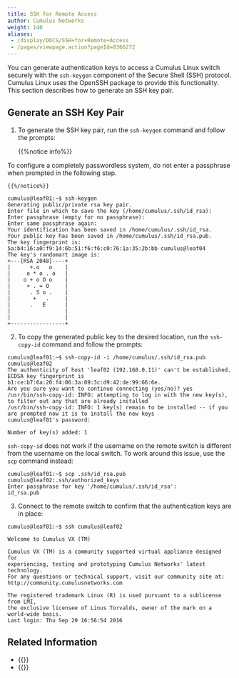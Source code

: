 ```yaml
---
title: SSH for Remote Access
author: Cumulus Networks
weight: 140
aliases:
 - /display/DOCS/SSH+for+Remote+Access
 - /pages/viewpage.action?pageId=8366272
---
```

You can generate authentication keys to access a Cumulus Linux switch securely with the `ssh-keygen` component of the Secure Shell (SSH) protocol. Cumulus Linux uses the OpenSSH package to provide this functionality. This section describes how to generate an SSH key pair.

## Generate an SSH Key Pair

1. To generate the SSH key pair, run the `ssh-keygen` command and follow the prompts:

    {{%notice info%}}

To configure a completely passwordless system, do not enter a passphrase when prompted in the following step.

    {{%/notice%}}

```
cumulus@leaf01:~$ ssh-keygen
Generating public/private rsa key pair.
Enter file in which to save the key (/home/cumulus/.ssh/id_rsa):
Enter passphrase (empty for no passphrase):
Enter same passphrase again:
Your identification has been saved in /home/cumulus/.ssh/id_rsa.
Your public key has been saved in /home/cumulus/.ssh/id_rsa.pub.
The key fingerprint is:
5a:b4:16:a0:f9:14:6b:51:f6:f6:c0:76:1a:35:2b:bb cumulus@leaf04
The key's randomart image is:
+---[RSA 2048]----+
|      +.o   o    |
|     o * o . o   |
|    o + o O o    |
|     + . = O     |
|      . S o .    |
|       +   .     |
|      .   E      |
|                 |
|                 |
+-----------------+
```

2. To copy the generated public key to the desired location, run the `ssh-copy-id` command and follow the prompts:

```
cumulus@leaf01:~$ ssh-copy-id -i /home/cumulus/.ssh/id_rsa.pub cumulus@leaf02
The authenticity of host 'leaf02 (192.168.0.11)' can't be established.
ECDSA key fingerprint is b1:ce:b7:6a:20:f4:06:3a:09:3c:d9:42:de:99:66:6e.
Are you sure you want to continue connecting (yes/no)? yes
/usr/bin/ssh-copy-id: INFO: attempting to log in with the new key(s), to filter out any that are already installed
/usr/bin/ssh-copy-id: INFO: 1 key(s) remain to be installed -- if you are prompted now it is to install the new keys
cumulus@leaf01's password:

Number of key(s) added: 1
```

   `ssh-copy-id` does not work if the username on the remote switch is different from the username on the local switch. To work around this issue, use the `scp` command instead:

```
cumulus@leaf01:~$ scp .ssh/id_rsa.pub cumulus@leaf02:.ssh/authorized_keys
Enter passphrase for key '/home/cumulus/.ssh/id_rsa':
id_rsa.pub
```

3. Connect to the remote switch to confirm that the authentication keys are in place:

```
cumulus@leaf01:~$ ssh cumulus@leaf02

Welcome to Cumulus VX (TM)

Cumulus VX (TM) is a community supported virtual appliance designed for
experiencing, testing and prototyping Cumulus Networks' latest technology.
For any questions or technical support, visit our community site at:
http://community.cumulusnetworks.com

The registered trademark Linux (R) is used pursuant to a sublicense from LMI,
the exclusive licensee of Linus Torvalds, owner of the mark on a world-wide basis.
Last login: Thu Sep 29 16:56:54 2016
```

## Related Information

- {{<exlink url="https://debian-administration.org/article/152/Password-less_logins_with_OpenSSH" text="Debian Documentation - Password-less logins with OpenSSH">}}
- {{<exlink url="http://en.wikipedia.org/wiki/Secure_Shell" text="Wikipedia - Secure Shell (SSH)">}}
